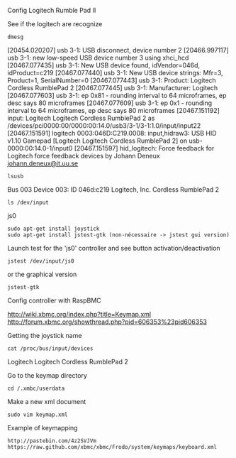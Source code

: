 Config Logitech Rumble Pad II

See if the logitech are recognize

	dmesg

[20454.020207] usb 3-1: USB disconnect, device number 2
[20466.997117] usb 3-1: new low-speed USB device number 3 using xhci_hcd
[20467.077435] usb 3-1: New USB device found, idVendor=046d, idProduct=c219
[20467.077440] usb 3-1: New USB device strings: Mfr=3, Product=1, SerialNumber=0
[20467.077443] usb 3-1: Product: Logitech Cordless RumblePad 2
[20467.077445] usb 3-1: Manufacturer: Logitech
[20467.077603] usb 3-1: ep 0x81 - rounding interval to 64 microframes, ep desc says 80 microframes
[20467.077609] usb 3-1: ep 0x1 - rounding interval to 64 microframes, ep desc says 80 microframes
[20467.151192] input: Logitech Logitech Cordless RumblePad 2 as /devices/pci0000:00/0000:00:14.0/usb3/3-1/3-1:1.0/input/input22
[20467.151591] logitech 0003:046D:C219.0008: input,hidraw3: USB HID v1.10 Gamepad [Logitech Logitech Cordless RumblePad 2] on usb-0000:00:14.0-1/input0
[20467.151597] hid_logitech: Force feedback for Logitech force feedback devices by Johann Deneux <johann.deneux@it.uu.se>

	lsusb

Bus 003 Device 003: ID 046d:c219 Logitech, Inc. Cordless RumblePad 2

	ls /dev/input

js0

	sudo apt-get install joystick
	sudo apt-get install jstest-gtk (non-nécessaire -> jstest gui version)

Launch test for the 'js0' controller and see button activation/deactivation

	jstest /dev/input/js0

or the graphical version

	jstest-gtk

Config controller with RaspBMC

http://wiki.xbmc.org/index.php?title=Keymap.xml
http://forum.xbmc.org/showthread.php?pid=606353%23pid606353

Getting the joystick name

	cat /proc/bus/input/devices

Logitech Logitech Cordless RumblePad 2

Go to the keymap directory

	cd /.xmbc/userdata

Make a new xml document
	
	sudo vim keymap.xml

Example of keymapping

	http://pastebin.com/4z2SVJVm
	https://raw.github.com/xbmc/xbmc/Frodo/system/keymaps/keyboard.xml

